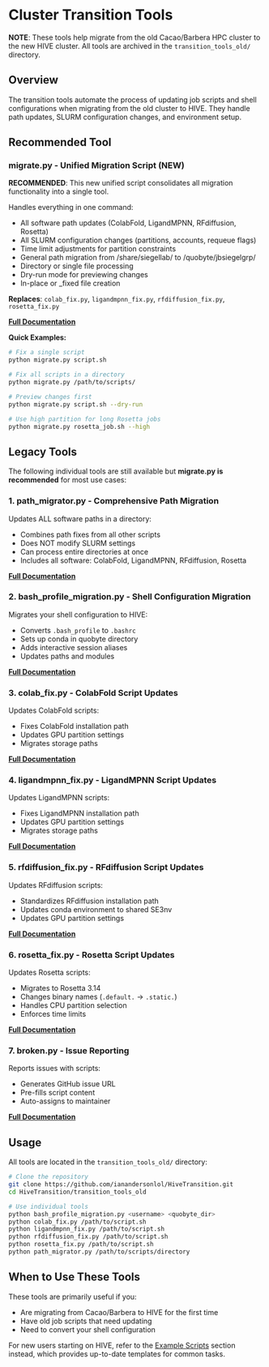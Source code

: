 # Cluster Transition Tools

**NOTE**: These tools help migrate from the old Cacao/Barbera HPC cluster to the new HIVE cluster. All tools are archived in the `transition_tools_old/` directory.

## Overview

The transition tools automate the process of updating job scripts and shell configurations when migrating from the old cluster to HIVE. They handle path updates, SLURM configuration changes, and environment setup.

## Recommended Tool

### migrate.py - Unified Migration Script (NEW)

**RECOMMENDED**: This new unified script consolidates all migration functionality into a single tool.

Handles everything in one command:
- All software path updates (ColabFold, LigandMPNN, RFdiffusion, Rosetta)
- All SLURM configuration changes (partitions, accounts, requeue flags)
- Time limit adjustments for partition constraints
- General path migration from /share/siegellab/ to /quobyte/jbsiegelgrp/
- Directory or single file processing
- Dry-run mode for previewing changes
- In-place or _fixed file creation

**Replaces**: `colab_fix.py`, `ligandmpnn_fix.py`, `rfdiffusion_fix.py`, `rosetta_fix.py`

**[Full Documentation](migrate.md)**

**Quick Examples:**
```bash
# Fix a single script
python migrate.py script.sh

# Fix all scripts in a directory
python migrate.py /path/to/scripts/

# Preview changes first
python migrate.py script.sh --dry-run

# Use high partition for long Rosetta jobs
python migrate.py rosetta_job.sh --high
```

## Legacy Tools

The following individual tools are still available but **migrate.py is recommended** for most use cases:

### 1. path_migrator.py - Comprehensive Path Migration

Updates ALL software paths in a directory:
- Combines path fixes from all other scripts
- Does NOT modify SLURM settings
- Can process entire directories at once
- Includes all software: ColabFold, LigandMPNN, RFdiffusion, Rosetta

**[Full Documentation](pathMigrator.md)**

### 2. bash_profile_migration.py - Shell Configuration Migration

Migrates your shell configuration to HIVE:
- Converts `.bash_profile` to `.bashrc`
- Sets up conda in quobyte directory
- Adds interactive session aliases
- Updates paths and modules

**[Full Documentation](bash_profile_migration.md)**

### 3. colab_fix.py - ColabFold Script Updates

Updates ColabFold scripts:
- Fixes ColabFold installation path
- Updates GPU partition settings
- Migrates storage paths

**[Full Documentation](colab_fix.md)**

### 4. ligandmpnn_fix.py - LigandMPNN Script Updates

Updates LigandMPNN scripts:
- Fixes LigandMPNN installation path
- Updates GPU partition settings
- Migrates storage paths

**[Full Documentation](ligandmpnn_fix.md)**

### 5. rfdiffusion_fix.py - RFdiffusion Script Updates

Updates RFdiffusion scripts:
- Standardizes RFdiffusion installation path
- Updates conda environment to shared SE3nv
- Updates GPU partition settings

**[Full Documentation](rfdiffusion_fix.md)**

### 6. rosetta_fix.py - Rosetta Script Updates

Updates Rosetta scripts:
- Migrates to Rosetta 3.14
- Changes binary names (`.default.` → `.static.`)
- Handles CPU partition selection
- Enforces time limits

**[Full Documentation](rosetta_fix.md)**

### 7. broken.py - Issue Reporting

Reports issues with scripts:
- Generates GitHub issue URL
- Pre-fills script content
- Auto-assigns to maintainer

**[Full Documentation](broken.md)**

## Usage

All tools are located in the `transition_tools_old/` directory:

```bash
# Clone the repository
git clone https://github.com/ianandersonlol/HiveTransition.git
cd HiveTransition/transition_tools_old

# Use individual tools
python bash_profile_migration.py <username> <quobyte_dir>
python colab_fix.py /path/to/script.sh
python ligandmpnn_fix.py /path/to/script.sh
python rfdiffusion_fix.py /path/to/script.sh
python rosetta_fix.py /path/to/script.sh
python path_migrator.py /path/to/scripts/directory
```

## When to Use These Tools

These tools are primarily useful if you:
- Are migrating from Cacao/Barbera to HIVE for the first time
- Have old job scripts that need updating
- Need to convert your shell configuration

For new users starting on HIVE, refer to the [Example Scripts](../README.md#example-scripts) section instead, which provides up-to-date templates for common tasks.
